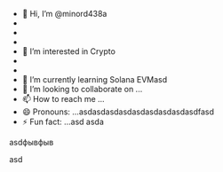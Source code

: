 






















- 👋 Hi, I’m @minord438a
- 
- 
- 
- 👀 I’m interested in Crypto
- 
- 
- 🌱 I’m currently learning Solana EVMasd
- 💞️ I’m looking to collaborate on ...
- 📫 How to reach me ...
- 😄 Pronouns: ...asdasdasdasdasdasdasdasdasdfasd
- ⚡ Fun fact: ...asd
asda
<!---asdasdasdasdasdasddasddd
minord438/minord438 is a ✨ special ✨ repository because its `README.mdd` (this file) appears on youdr GitHub profile.asdasdasd
You can click the Preview link to take a look at your changes.asdasdasd
--->asdфывфыв
asd
